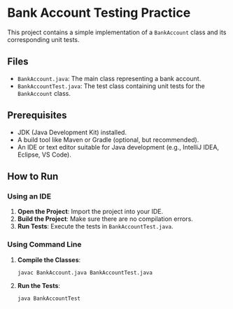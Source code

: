 # Bank Account Testing Practice

This project contains a simple implementation of a `BankAccount` class and its corresponding unit tests.

## Files

- `BankAccount.java`: The main class representing a bank account.
- `BankAccountTest.java`: The test class containing unit tests for the `BankAccount` class.

## Prerequisites

- JDK (Java Development Kit) installed.
- A build tool like Maven or Gradle (optional, but recommended).
- An IDE or text editor suitable for Java development (e.g., IntelliJ IDEA, Eclipse, VS Code).

## How to Run

### Using an IDE

1. **Open the Project**: Import the project into your IDE.
2. **Build the Project**: Make sure there are no compilation errors.
3. **Run Tests**: Execute the tests in `BankAccountTest.java`.

### Using Command Line

1. **Compile the Classes**:
    ```sh
    javac BankAccount.java BankAccountTest.java
    ```

2. **Run the Tests**:
    ```sh
    java BankAccountTest
    ```

